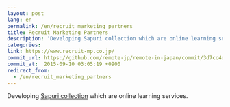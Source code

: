 ```yaml
---
layout: post
lang: en
permalink: /en/recruit_marketing_partners
title: Recruit Marketing Partners
description: 'Developing Sapuri collection which are online learning services.'
categories: 
link: https://www.recruit-mp.co.jp/
commit_url: https://github.com/remote-jp/remote-in-japan/commit/3d7cc4d10e1513b41d16775671b43fc58c5716aa
commit_at:  2015-09-10 03:05:19 +0900
redirect_from:
  - /en/recruit_marketing_partners
---
```


<p>Developing <a href="https://www.recruit-mp.co.jp/service/sapuri.html">Sapuri collection</a> which are online learning services.</p>
